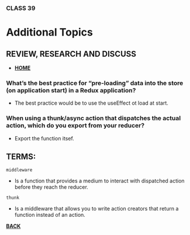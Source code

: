 ### CLASS 39


# Additional Topics






## REVIEW, RESEARCH AND DISCUSS


- [**HOME**](https://seidomo.github.io/reading_notes/home)


### What’s the best practice for “pre-loading” data into the store (on application start) in a Redux application?

- The best practice would be to use the useEffect ot load at start.

### When using a thunk/async action that dispatches the actual action, which do you export from your reducer?

- Export the function itsef.


## TERMS:


``` middleware ```

- Is a function that provides a medium to interact with dispatched action before they reach the reducer.


``` thunk ```

- Is a middleware that allows you to write action creators that return a function instead of an action.



[**BACK**](https://seidomo.github.io/reading_notes/home)